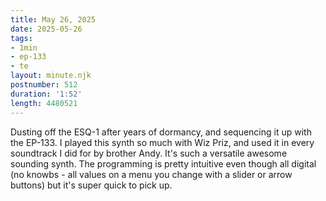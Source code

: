 ```yaml
---
title: May 26, 2025
date: 2025-05-26
tags:
- 1min
- ep-133
- te
layout: minute.njk
postnumber: 512
duration: '1:52'
length: 4480521
---
```

Dusting off the ESQ-1 after years of dormancy, and sequencing it up with the EP-133. I played this synth so much with Wiz Priz, and used it in every soundtrack I did for by brother Andy. It's such a versatile awesome sounding synth. The programming is pretty intuitive even though all digital (no knowbs - all values on a menu you change with a slider or arrow buttons) 
but it's super quick to pick up. 